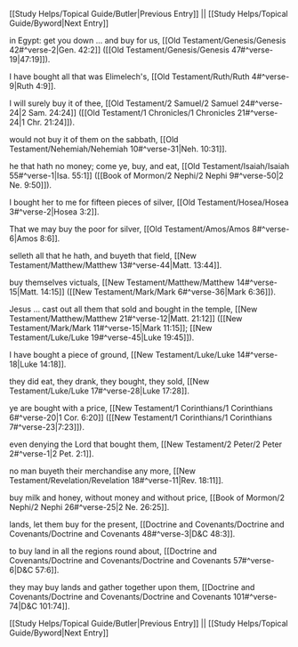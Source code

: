 [[Study Helps/Topical Guide/Butler|Previous Entry]]  ||  [[Study Helps/Topical Guide/Byword|Next Entry]]

 in Egypt: get you down ... and buy for us, [[Old Testament/Genesis/Genesis 42#^verse-2|Gen. 42:2]] ([[Old Testament/Genesis/Genesis 47#^verse-19|47:19]]).

 I have bought all that was Elimelech's, [[Old Testament/Ruth/Ruth 4#^verse-9|Ruth 4:9]].

 I will surely buy it of thee, [[Old Testament/2 Samuel/2 Samuel 24#^verse-24|2 Sam. 24:24]] ([[Old Testament/1 Chronicles/1 Chronicles 21#^verse-24|1 Chr. 21:24]]).

 would not buy it of them on the sabbath, [[Old Testament/Nehemiah/Nehemiah 10#^verse-31|Neh. 10:31]].

 he that hath no money; come ye, buy, and eat, [[Old Testament/Isaiah/Isaiah 55#^verse-1|Isa. 55:1]] ([[Book of Mormon/2 Nephi/2 Nephi 9#^verse-50|2 Ne. 9:50]]).

 I bought her to me for fifteen pieces of silver, [[Old Testament/Hosea/Hosea 3#^verse-2|Hosea 3:2]].

 That we may buy the poor for silver, [[Old Testament/Amos/Amos 8#^verse-6|Amos 8:6]].

 selleth all that he hath, and buyeth that field, [[New Testament/Matthew/Matthew 13#^verse-44|Matt. 13:44]].

 buy themselves victuals, [[New Testament/Matthew/Matthew 14#^verse-15|Matt. 14:15]] ([[New Testament/Mark/Mark 6#^verse-36|Mark 6:36]]).

 Jesus ... cast out all them that sold and bought in the temple, [[New Testament/Matthew/Matthew 21#^verse-12|Matt. 21:12]] ([[New Testament/Mark/Mark 11#^verse-15|Mark 11:15]]; [[New Testament/Luke/Luke 19#^verse-45|Luke 19:45]]).

 I have bought a piece of ground, [[New Testament/Luke/Luke 14#^verse-18|Luke 14:18]].

 they did eat, they drank, they bought, they sold, [[New Testament/Luke/Luke 17#^verse-28|Luke 17:28]].

 ye are bought with a price, [[New Testament/1 Corinthians/1 Corinthians 6#^verse-20|1 Cor. 6:20]] ([[New Testament/1 Corinthians/1 Corinthians 7#^verse-23|7:23]]).

 even denying the Lord that bought them, [[New Testament/2 Peter/2 Peter 2#^verse-1|2 Pet. 2:1]].

 no man buyeth their merchandise any more, [[New Testament/Revelation/Revelation 18#^verse-11|Rev. 18:11]].

 buy milk and honey, without money and without price, [[Book of Mormon/2 Nephi/2 Nephi 26#^verse-25|2 Ne. 26:25]].

 lands, let them buy for the present, [[Doctrine and Covenants/Doctrine and Covenants/Doctrine and Covenants 48#^verse-3|D&C 48:3]].

 to buy land in all the regions round about, [[Doctrine and Covenants/Doctrine and Covenants/Doctrine and Covenants 57#^verse-6|D&C 57:6]].

 they may buy lands and gather together upon them, [[Doctrine and Covenants/Doctrine and Covenants/Doctrine and Covenants 101#^verse-74|D&C 101:74]].

[[Study Helps/Topical Guide/Butler|Previous Entry]]  ||  [[Study Helps/Topical Guide/Byword|Next Entry]]